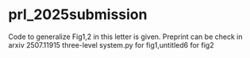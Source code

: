 # prl_2025submission
Code to generalize Fig1,2 in this letter is given. Preprint can be check in arxiv 2507.11915
three-level system.py for fig1,untitled6 for fig2
